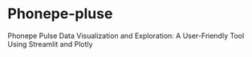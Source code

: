 # Phonepe-pluse
Phonepe Pulse Data Visualization and Exploration: A User-Friendly Tool Using Streamlit and Plotly
